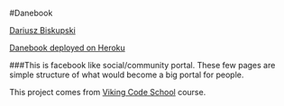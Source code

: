 #Danebook

[Dariusz Biskupski](https://github.com/Visiona/assignment_danebook_goes_live)

[Danebook deployed on Heroku](https://fathomless-eyrie-59494.herokuapp.com/)

###This is facebook like social/community portal. These few pages are simple structure of what would become a big portal for people.

This project comes from [Viking Code School](http://vikingcodeschool.com) course.